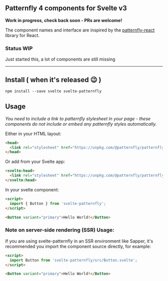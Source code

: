 ## Patternfly 4 components for Svelte v3

**Work in progress, check back soon - PRs are welcome!**

The component names and interface are inspired by the [patternfly-react](https://github.com/patternfly/patternfly-react) library for React.

### Status WIP

Just started this, a lot of components are still missing

----

## Install ( when it's released 😉 )

`npm install --save svelte svelte-patternfly`

## Usage

_You need to include a link to patternfly stylesheet in your page - these components do not include or embed any patternfly styles automatically._

Either in your HTML layout:

```html
<head>
  <link rel="stylesheet" href="https://unpkg.com/@patternfly/patternfly@2/patternfly.css">
</head>
```

Or add from your Svelte app:

```html
<svelte:head>
  <link rel="stylesheet" href="https://unpkg.com/@patternfly/patternfly@2/patternfly.css">
</svelte:head>
```

In your svelte component:

```html
<script>
  import { Button } from 'svelte-patternfly';
</script>

<Button variant="primary">Hello World!</Button>
```

### Note on server-side rendering (SSR) Usage:

If you are using svelte-patternfly in an SSR environment like Sapper, 
it's recommended you import the component source directly, for example:

```html
<script>
  import Button from 'svelte-patternfly/src/Button.svelte';
</script>

<Button variant="primary">Hello World!</Button>
```
